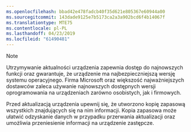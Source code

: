 ```yaml
---
ms.openlocfilehash: bbad42e478fadcb40f35d621e805367e60944a00
ms.sourcegitcommit: 143dade9125e7b5173ca2a3a902bcd6f4b14067f
ms.translationtype: MTE75
ms.contentlocale: pl-PL
ms.lasthandoff: 04/23/2019
ms.locfileid: "61490481"
---
```

  > [!NOTE]
  > Utrzymywanie aktualności urządzenia zapewnia dostęp do najnowszych funkcji oraz gwarantuje, że urządzenie ma najbezpieczniejszą wersję systemu operacyjnego. Firma Microsoft oraz większość najważniejszych dostawców zaleca używanie najnowszych dostępnych wersji oprogramowania na urządzeniach zarówno osobistych, jak i firmowych.

Przed aktualizacją urządzenia upewnij się, że utworzono kopię zapasową wszystkich znajdujących się na nim informacji. Kopia zapasowa może ułatwić odzyskanie danych w przypadku przerwania aktualizacji oraz umożliwia przeniesienie informacji na urządzenie zastępcze. 
